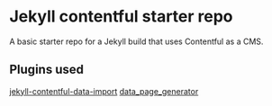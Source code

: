 # Jekyll contentful starter repo

A basic starter repo for a Jekyll build that uses Contentful as a CMS.

## Plugins used

[jekyll-contentful-data-import](https://github.com/contentful/jekyll-contentful-data-import) 
[data_page_generator](https://github.com/avillafiorita/jekyll-datapage_gen)
